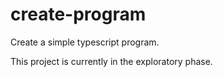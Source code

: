 # create-program

Create a simple typescript program.

This project is currently in the exploratory phase.

